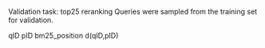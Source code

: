 Validation task: top25 reranking
Queries were sampled from the training set for validation.

qID pID bm25_position   d(qID,pID)